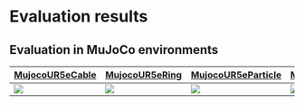 # Evaluation results

## Evaluation in MuJoCo environments
| [MujocoUR5eCable](./environment_catalog.md#MujocoUR5eCableEnv) | [MujocoUR5eRing](./environment_catalog.md#MujocoUR5eRingEnv) | [MujocoUR5eParticle](./environment_catalog.md#MujocoUR5eParticleEnv) | [MujocoUR5eCloth](./environment_catalog.md#MujocoUR5eClothEnv) |
|---|---|---|---|
| ![](https://github.com/isri-aist/RoboManipBaselines/blob/images/images/eval/mujoco/ur5e/MujocoUR5eCable_EvalGraph_20241205.png) | ![](https://github.com/isri-aist/RoboManipBaselines/blob/images/images/eval/mujoco/ur5e/MujocoUR5eRing_EvalGraph_20241205.png) | ![](https://github.com/isri-aist/RoboManipBaselines/blob/images/images/eval/mujoco/ur5e/MujocoUR5eParticle_EvalGraph_20241205.png) | ![](https://github.com/isri-aist/RoboManipBaselines/blob/images/images/eval/mujoco/ur5e/MujocoUR5eCloth_EvalGraph_20241205.png) |
